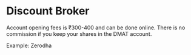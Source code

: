 # Discount Broker

Account opening fees is ₹300-400 and can be done online. There is no commission if you keep your shares in the DMAT account.

Example: Zerodha
